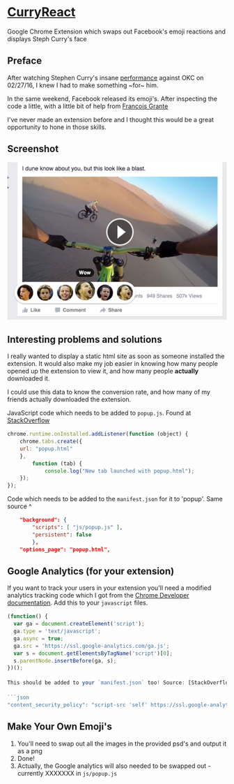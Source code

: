 # [CurryReact](https://chrome.google.com/webstore/detail/curryreacts-for-facebook/doomjeblpidgihaceihmjcnapmhokjbo)
Google Chrome Extension which swaps out Facebook's emoji reactions and displays Steph Curry's face

## Preface
After watching Stephen Curry's insane [performance](https://youtu.be/YkaqIujpcbw) against OKC on 02/27/16, I knew I had to make something ~for~ him.

In the same weekend, Facebook released its emoji's. After inspecting the code a little, with a little bit of help from [Francois Grante](https://francoisgrante.com/)

I've never made an extension before and I thought this would be a great opportunity to hone in those skills.

## Screenshot
![CurryReacts Extension Screenshot](https://raw.githubusercontent.com/VirenMohindra/CurryReacts/master/screenshot.png)

## Interesting problems and solutions

I really wanted to display a static html site as soon as someone installed the extension. It would also make my job easier in knowing how many people opened up the extension to view it, and how many people __actually__ downloaded it.

I could use this data to know the conversion rate, and how many of my friends actually downloaded the extension.

JavaScript code which needs to be added to `popup.js`. Found at [StackOverflow](http://stackoverflow.com/a/24429523/5673665)

```javascript
chrome.runtime.onInstalled.addListener(function (object) {
	chrome.tabs.create({
	url: "popup.html"
	}, 
		function (tab) {
			console.log("New tab launched with popup.html");
	});
});
```
Code which needs to be added to the `manifest.json` for it to 'popup'. Same source ^

```json
	"background": {
		"scripts": [ "js/popup.js" ],
		"persistent": false
		},
	"options_page": "popup.html",
```

## Google Analytics (for your extension)

If you want to track your users in your extension you'll need a modified analytics tracking code which I got from the [Chrome Developer documentation](https://developer.chrome.com/extensions/tut_analytics). Add this to your `javascript` files.

```javascript
(function() {
  var ga = document.createElement('script');
  ga.type = 'text/javascript';
  ga.async = true;
  ga.src = 'https://ssl.google-analytics.com/ga.js';
  var s = document.getElementsByTagName('script')[0];
  s.parentNode.insertBefore(ga, s);
})();

This should be added to your `manifest.json` too! Source: [StackOverflow](http://stackoverflow.com/a/12986150/5673665)

```json
"content_security_policy": "script-src 'self' https://ssl.google-analytics.com; object-src 'self'"
```

## Make Your Own Emoji's

1. You'll need to swap out all the images in the provided psd's and output it as a png
2. Done!
3. Actually, the Google analytics will also needed to be swapped out - currently XXXXXXX in `js/popup.js`
